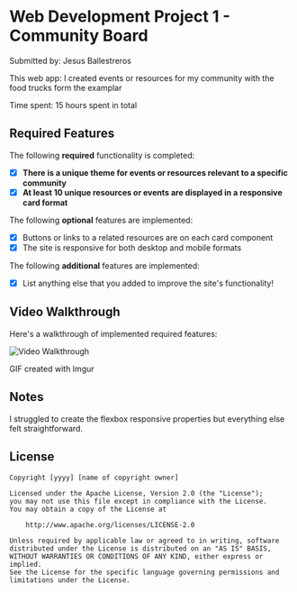 # Web Development Project 1 - Community Board

Submitted by: Jesus Ballestreros

This web app: I created events or resources for my community with the food trucks form the examplar

Time spent: 15 hours spent in total

## Required Features

The following **required** functionality is completed:

- [x] **There is a unique theme for events or resources relevant to a specific community**
- [x] **At least 10 unique resources or events are displayed in a responsive card format**

The following **optional** features are implemented:

- [x] Buttons or links to a related resources are on each card component
- [x] The site is responsive for both desktop and mobile formats

The following **additional** features are implemented:

- [x] List anything else that you added to improve the site's functionality!

## Video Walkthrough

Here's a walkthrough of implemented required features:

<img src='https://imgur.com/5Q7Impx' title='Video Walkthrough' width='' alt='Video Walkthrough' />

<!-- Replace this with whatever GIF tool you used! -->

GIF created with Imgur

## Notes

I struggled to create the flexbox responsive properties but everything else felt straightforward.

## License

    Copyright [yyyy] [name of copyright owner]

    Licensed under the Apache License, Version 2.0 (the "License");
    you may not use this file except in compliance with the License.
    You may obtain a copy of the License at

        http://www.apache.org/licenses/LICENSE-2.0

    Unless required by applicable law or agreed to in writing, software
    distributed under the License is distributed on an "AS IS" BASIS,
    WITHOUT WARRANTIES OR CONDITIONS OF ANY KIND, either express or implied.
    See the License for the specific language governing permissions and
    limitations under the License.
